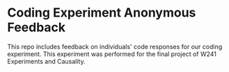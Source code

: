 # Coding Experiment Anonymous Feedback

This repo includes feedback on individuals' code responses for
our coding experiment. This experiment was performed for the
final project of W241 Experiments and Causality.
